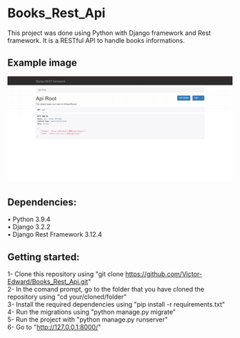 # Books_Rest_Api
 This project was done using Python with Django framework and Rest framework. It is a RESTful API to handle books informations.
 
## Example image

<img src="https://github.com/Victor-Edward/Books_Rest_Api/blob/main/books_api/images/example.png?raw=true" alt="Example image"/>
 
## Dependencies:
 • Python 3.9.4 <br>
 • Django 3.2.2 <br>
 • Django Rest Framework 3.12.4 <br>
 
## Getting started:
  1- Clone this repository using "git clone https://github.com/Victor-Edward/Books_Rest_Api.git" <br>
  2- In the comand prompt, go to the folder that you have cloned the repository using "cd your/cloned/folder" <br>
  3- Install the required dependencies using "pip install -r requirements.txt" <br>
  4- Run the migrations using "python manage.py migrate" <br>
  5- Run the project with "python manage.py runserver" <br>
  6- Go to "http://127.0.0.1:8000/" <br>
 

